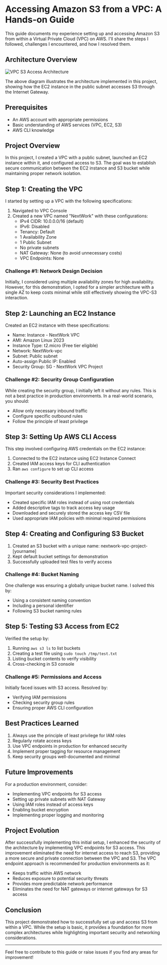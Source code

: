 # Accessing Amazon S3 from a VPC: A Hands-on Guide

This guide documents my experience setting up and accessing Amazon S3 from within a Virtual Private Cloud (VPC) on AWS. I'll share the steps I followed, challenges I encountered, and how I resolved them.

## Architecture Overview
![VPC S3 Access Architecture](images/vpc-s3-architecture.png)

The above diagram illustrates the architecture implemented in this project, showing how the EC2 instance in the public subnet accesses S3 through the Internet Gateway.

## Prerequisites
- An AWS account with appropriate permissions
- Basic understanding of AWS services (VPC, EC2, S3)
- AWS CLI knowledge

## Project Overview
In this project, I created a VPC with a public subnet, launched an EC2 instance within it, and configured access to S3. The goal was to establish secure communication between the EC2 instance and S3 bucket while maintaining proper network isolation.

## Step 1: Creating the VPC

I started by setting up a VPC with the following specifications:

1. Navigated to VPC Console
2. Created a new VPC named "NextWork" with these configurations:
   - IPv4 CIDR: 10.0.0.0/16 (default)
   - IPv6: Disabled
   - Tenancy: Default
   - 1 Availability Zone
   - 1 Public Subnet
   - No private subnets
   - NAT Gateway: None (to avoid unnecessary costs)
   - VPC Endpoints: None

### Challenge #1: Network Design Decision
Initially, I considered using multiple availability zones for high availability. However, for this demonstration, I opted for a simpler architecture with a single AZ to keep costs minimal while still effectively showing the VPC-S3 interaction.

## Step 2: Launching an EC2 Instance

Created an EC2 instance with these specifications:
- Name: Instance - NextWork VPC
- AMI: Amazon Linux 2023
- Instance Type: t2.micro (Free tier eligible)
- Network: NextWork-vpc
- Subnet: Public subnet
- Auto-assign Public IP: Enabled
- Security Group: SG - NextWork VPC Project

### Challenge #2: Security Group Configuration
While creating the security group, I initially left it without any rules. This is not a best practice in production environments. In a real-world scenario, you should:
- Allow only necessary inbound traffic
- Configure specific outbound rules
- Follow the principle of least privilege

## Step 3: Setting Up AWS CLI Access

This step involved configuring AWS credentials on the EC2 instance:

1. Connected to the EC2 instance using EC2 Instance Connect
2. Created IAM access keys for CLI authentication
3. Ran `aws configure` to set up CLI access

### Challenge #3: Security Best Practices
Important security considerations I implemented:
- Created specific IAM roles instead of using root credentials
- Added descriptive tags to track access key usage
- Downloaded and securely stored the access key CSV file
- Used appropriate IAM policies with minimal required permissions

## Step 4: Creating and Configuring S3 Bucket

1. Created an S3 bucket with a unique name: nextwork-vpc-project-[yourname]
2. Kept default bucket settings for demonstration
3. Successfully uploaded test files to verify access

### Challenge #4: Bucket Naming
One challenge was ensuring a globally unique bucket name. I solved this by:
- Using a consistent naming convention
- Including a personal identifier
- Following S3 bucket naming rules

## Step 5: Testing S3 Access from EC2

Verified the setup by:
1. Running `aws s3 ls` to list buckets
2. Creating a test file using `sudo touch /tmp/test.txt`
3. Listing bucket contents to verify visibility
4. Cross-checking in S3 console

### Challenge #5: Permissions and Access
Initially faced issues with S3 access. Resolved by:
- Verifying IAM permissions
- Checking security group rules
- Ensuring proper AWS CLI configuration

## Best Practices Learned
1. Always use the principle of least privilege for IAM roles
2. Regularly rotate access keys
3. Use VPC endpoints in production for enhanced security
4. Implement proper tagging for resource management
5. Keep security groups well-documented and minimal

## Future Improvements
For a production environment, consider:
- Implementing VPC endpoints for S3 access
- Setting up private subnets with NAT Gateway
- Using IAM roles instead of access keys
- Enabling bucket encryption
- Implementing proper logging and monitoring

## Project Evolution
After successfully implementing this initial setup, I enhanced the security of the architecture by implementing VPC endpoints for S3 access. This improvement eliminated the need for internet access to reach S3, providing a more secure and private connection between the VPC and S3. The VPC endpoint approach is recommended for production environments as it:
- Keeps traffic within AWS network
- Reduces exposure to potential security threats
- Provides more predictable network performance
- Eliminates the need for NAT gateways or internet gateways for S3 access

## Conclusion
This project demonstrated how to successfully set up and access S3 from within a VPC. While the setup is basic, it provides a foundation for more complex architectures while highlighting important security and networking considerations.

---
Feel free to contribute to this guide or raise issues if you find any areas for improvement!